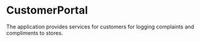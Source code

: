 # CustomerPortal
The application provides services for customers for logging complaints and compliments to stores.
